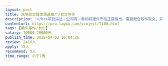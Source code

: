 ```yaml
---                
layout: post       
title: 洗地软文媒体渠道推广/软文写作           
description: '</br>项目描述：公司有一款相机硬件产品正要推出，需要配合写作软文，并在各媒体渠道发布出去。</br>详细需求：</br>1、软文写作，内容上我司可提供大纲。</br>2、需要您有相应的资源，可以将软文发布到相关的新闻媒体渠道上。</br>3、您可以列出可供软文发布的渠道和价格，因此，价格预算是另行商谈的。</br>'     
contenturl: https://pro.lagou.com/project/7100.html      
tags: [稿件写作/发布]            
salary: 10000-20000元          
publish_time: 2018-04-03 16:04:26         
review: 2416人                   
apply: 15人                   
recommend: 0人                   
time_range: 小于1周              
---                 
```

